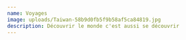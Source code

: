 ```yaml
---
name: Voyages
image: uploads/Taiwan-58b9d0fb5f9b58af5ca84819.jpg
description: Découvrir le monde c'est aussi se découvrir
---
```



